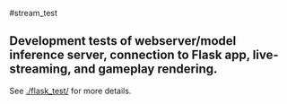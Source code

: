 #stream_test

## Development tests of webserver/model inference server, connection to Flask app, live-streaming, and gameplay rendering.

See [./flask_test/](https://github.com/justjoshtings/ms.pacman.ai/tree/main/stream_test/flask_test) for more details.

